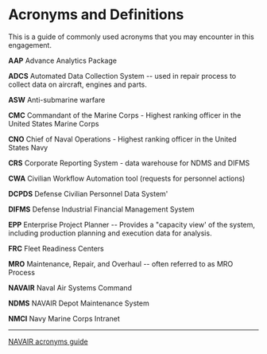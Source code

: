 # Acronyms and Definitions

This is a guide of commonly used acronyms that you may encounter in this engagement.

**AAP** Advance Analytics Package

**ADCS** Automated Data Collection System -- used in repair process to collect data on aircraft, engines and parts.

**ASW** Anti-submarine warfare

**CMC** Commandant of the Marine Corps - Highest ranking officer in the United States Marine Corps

**CNO** Chief of Naval Operations - Highest ranking officer in the United States Navy

**CRS** Corporate Reporting System - data warehouse for NDMS and DIFMS

**CWA** Civilian Workflow Automation tool (requests for personnel actions)

**DCPDS** Defense Civilian Personnel Data System'

**DIFMS** Defense Industrial Financial Management System

**EPP** Enterprise Project Planner -- Provides a "capacity view' of the system, including production planning and execution data for analysis.

**FRC** Fleet Readiness Centers

**MRO** Maintenance, Repair, and Overhaul -- often referred to as MRO Process

**NAVAIR** Naval Air Systems Command

**NDMS** NAVAIR Depot Maintenance System

**NMCI** Navy Marine Corps Intranet 

-------

[NAVAIR acronyms guide](http://www.navair.navy.mil/index.cfm?fuseaction=home.display&key=97CBE706-E262-4F5F-8987-F70F8DD1ED55)
